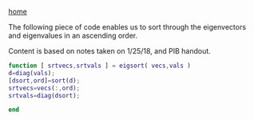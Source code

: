 [home](/README.md)


The following piece of code enables us to sort through the eigenvectors and eigenvalues in an ascending order. 

Content is based on notes taken on 1/25/18, and PIB handout.
```Matlab
function [ srtvecs,srtvals ] = eigsort( vecs,vals )
d=diag(vals);
[dsort,ord]=sort(d);
srtvecs=vecs(:,ord);
srtvals=diag(dsort);

end
```
